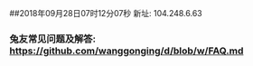 ##2018年09月28日07时12分07秒 新址: 104.248.6.63
### 兔友常见问题及解答: https://github.com/wanggonging/d/blob/w/FAQ.md
